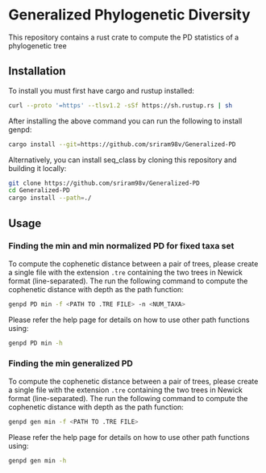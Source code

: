 # Generalized Phylogenetic Diversity
This repository contains a rust crate to compute the PD statistics of a phylogenetic tree

## Installation

To install you must first have cargo and rustup installed:
```bash
curl --proto '=https' --tlsv1.2 -sSf https://sh.rustup.rs | sh
```

After installing the above command you can run the following to install genpd:
```bash
cargo install --git=https://github.com/sriram98v/Generalized-PD
```

Alternatively, you can install seq_class by cloning this repository and building it locally:
```bash
git clone https://github.com/sriram98v/Generalized-PD
cd Generalized-PD
cargo install --path=./
```

## Usage
### Finding the min and min normalized PD for fixed taxa set
To compute the cophenetic distance between a pair of trees, please create a single file with the extension ```.tre``` containing the two trees in Newick format (line-separated). The run the following command to compute the cophenetic distance with depth as the path function:
```bash
genpd PD min -f <PATH TO .TRE FILE> -n <NUM_TAXA>
```

Please refer the help page for details on how to use other path functions using:
```bash
genpd PD min -h
```

### Finding the min generalized PD
To compute the cophenetic distance between a pair of trees, please create a single file with the extension ```.tre``` containing the two trees in Newick format (line-separated). The run the following command to compute the cophenetic distance with depth as the path function:
```bash
genpd gen min -f <PATH TO .TRE FILE>
```

Please refer the help page for details on how to use other path functions using:
```bash
genpd gen min -h
```